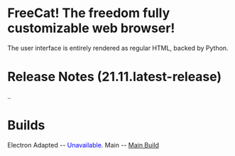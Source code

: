 # FreeCat! The freedom fully customizable web browser!
The user interface is entirely rendered as regular HTML, backed by Python.
# Release Notes (21.11.latest-release)
..
# Builds
Electron Adapted -- <span style="color:blue">Unavailable</span>.
Main -- [Main Build](https://github.com/JaydenDev/freecat)
